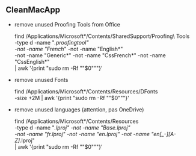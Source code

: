## CleanMacApp
- remove unused Proofing Tools from Office

  find /Applications/Microsoft*/Contents/SharedSupport/Proofing\ Tools \
    -type d -name "*.proofingtool" \
    -not -name "French*" -not -name "English*" \
    -not -name "Generic*" -not -name "CssFrench*" -not -name "CssEnglish*" \
    | awk '{print "sudo rm -Rf \""$0"\""}'

- remove unused Fonts

  find /Applications/Microsoft*/Contents/Resources/DFonts \
    -size +2M | awk '{print "sudo rm -Rf \""$0"\""}'

- remove unused languages (attention, pas OneDrive)

  find /Applications/Microsoft*/Contents/Resources \
    -type d -name "*.lproj" -not -name "Base.lproj" \
    -not -name "fr.lproj" -not -name "en.lproj" -not -name "en[_-][A-Z]*.lproj" \
    | awk '{print "sudo rm -Rf \""$0"\""}' 


